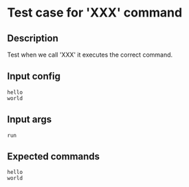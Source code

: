 # Test case for 'XXX' command

## Description

Test when we call 'XXX' it executes the correct command.

## Input config

    hello
    world

## Input args

    run

## Expected commands

    hello
    world
